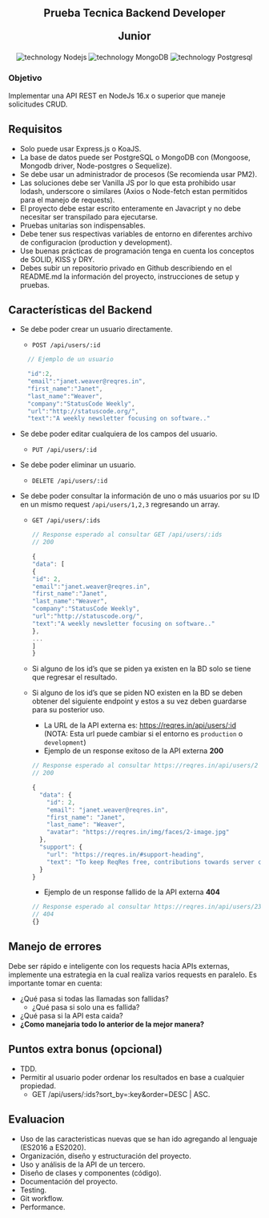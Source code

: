 <h2 align="center">
    <p>Prueba Tecnica Backend Developer</p>
    <p>Junior</p>
</h2>

<div align="center">
    <img src="https://img.shields.io/badge/Node-20AA76?logo=Nodedotjs&logoColor=fff" alt="technology Nodejs"/>
    <img src="https://img.shields.io/badge/MongoDB-2B694A?logo=MongoDB&logoColor=fff" alt="technology MongoDB"/>
    <img src="https://img.shields.io/badge/PostgreSQL-1D4B9A?logo=Postgresql&logoColor=fff" alt="technology Postgresql"/>
</div>

### Objetivo

Implementar una API REST en NodeJs 16.x o superior que maneje solicitudes CRUD.

## Requisitos

- Solo puede usar Express.js o KoaJS.
- La base de datos puede ser PostgreSQL o MongoDB con (Mongoose, Mongodb driver, Node-postgres o Sequelize).
- Se debe usar un administrador de procesos (Se recomienda usar PM2).
- Las soluciones debe ser Vanilla JS por lo que esta prohibido usar lodash, underscore o similares (Axios o Node-fetch estan permitidos para el manejo de requests).
- El proyecto debe estar escrito enteramente en Javacript y no debe necesitar ser transpilado para ejecutarse.
- Pruebas unitarias son indispensables.
- Debe tener sus respectivas variables de entorno en diferentes archivo de configuracion (production y development).
- Use buenas prácticas de programación tenga en cuenta los conceptos de SOLID, KISS y DRY.
- Debes subir un repositorio privado en Github describiendo en el README.md la información del proyecto, instrucciones de setup y pruebas.

## Características del Backend

- Se debe poder crear un usuario directamente.

  - `POST /api/users/:id`

  ```js
    // Ejemplo de un usuario

    "id":2,
    "email":"janet.weaver@reqres.in",
    "first_name":"Janet",
    "last_name":"Weaver",
    "company":"StatusCode Weekly",
    "url":"http://statuscode.org/",
    "text":"A weekly newsletter focusing on software.."
  ```

- Se debe poder editar cualquiera de los campos del usuario.
  - `PUT /api/users/:id`

- Se debe poder eliminar un usuario.
  - `DELETE /api/users/:id`

- Se debe poder consultar la información de uno o más usuarios por su ID en un mismo request `/api/users/1,2,3` regresando un array.
  - `GET /api/users/:ids`

    ```js
    // Response esperado al consultar GET /api/users/:ids
    // 200

    {
    "data": [
    {
    "id": 2,
    "email":"janet.weaver@reqres.in",
    "first_name":"Janet",
    "last_name":"Weaver",
    "company":"StatusCode Weekly",
    "url":"http://statuscode.org/",
    "text":"A weekly newsletter focusing on software.."
    },
    ...
    ]
    }
    ```

  - Si alguno de los id’s que se piden ya existen en la BD solo se tiene que regresar el resultado.
  - Si alguno de los id’s que se piden NO existen en la BD se deben obtener del siguiente endpoint y estos a su vez deben guardarse para su posterior uso.
    - La URL de la API externa es: https://reqres.in/api/users/:id (NOTA: Esta url puede cambiar si el entorno es `production` o `development`)
    - Ejemplo de un response exitoso de la API externa **200**

    ```js
    // Response esperado al consultar https://reqres.in/api/users/2
    // 200

    {
      "data": {
        "id": 2,
        "email": "janet.weaver@reqres.in",
        "first_name": "Janet",
        "last_name": "Weaver",
        "avatar": "https://reqres.in/img/faces/2-image.jpg"
      },
      "support": {
        "url": "https://reqres.in/#support-heading",
        "text": "To keep ReqRes free, contributions towards server costs are appreciated!"
      }
    }
    ```
    - Ejemplo de un response fallido de la API externa **404**

    ```js
    // Response esperado al consultar https://reqres.in/api/users/23
    // 404
    {}
    ```
    
## Manejo de errores

Debe ser rápido e inteligente con los requests hacia APIs externas, implemente una estrategia en la cual realiza varios requests en paralelo. Es importante tomar en cuenta:

- ¿Qué pasa si todas las llamadas son fallidas?
  - ¿Qué pasa si solo una es fallida?
- ¿Qué pasa si la API esta caida?
- **¿Como manejaria todo lo anterior de la mejor manera?**

## Puntos extra bonus (opcional)

- TDD.
- Permitir al usuario poder ordenar los resultados en base a cualquier propiedad.
  - GET /api/users/:ids?sort_by=:key&order=DESC | ASC.

## Evaluacion

- Uso de las caracteristicas nuevas que se han ido agregando al lenguaje (ES2016 a ES2020).
- Organización, diseño y estructuración del proyecto.
- Uso y análisis de la API de un tercero.
- Diseño de clases y componentes (código).
- Documentación del proyecto.
- Testing.
- Git workflow.
- Performance.
